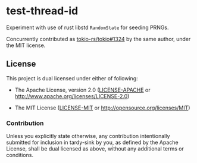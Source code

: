 # test-thread-id

Experiment with use of rust libstd `RandomState` for seeding PRNGs.

Concurrently contributed as
[tokio-rs/tokio#1324](https://github.com/tokio-rs/tokio/pull/1324)
by the same author, under the MIT license.

## License

This project is dual licensed under either of following:

* The Apache License, version 2.0 ([LICENSE-APACHE](LICENSE-APACHE)
  or http://www.apache.org/licenses/LICENSE-2.0)

* The MIT License ([LICENSE-MIT](LICENSE-MIT)
  or http://opensource.org/licenses/MIT)

### Contribution

Unless you explicitly state otherwise, any contribution intentionally submitted
for inclusion in tardy-sink by you, as defined by the Apache License, shall be
dual licensed as above, without any additional terms or conditions.
